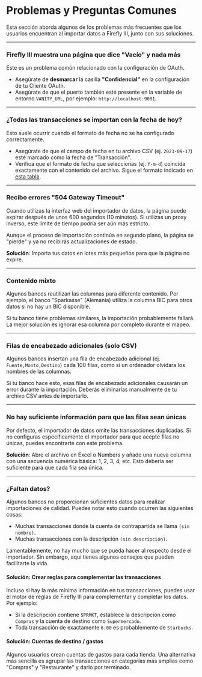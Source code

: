 # Problemas y Preguntas Comunes

Esta sección aborda algunos de los problemas más frecuentes que los usuarios encuentran al importar datos a Firefly III, junto con sus soluciones.

---

### Firefly III muestra una página que dice "Vacío" y nada más

Este es un problema común relacionado con la configuración de OAuth.

* Asegúrate de **desmarcar** la casilla **"Confidencial"** en la configuración de tu Cliente OAuth.
* Asegúrate de que el puerto también esté presente en la variable de entorno `VANITY_URL`, por ejemplo: `http://localhost:9001`.

---

### ¿Todas las transacciones se importan con la fecha de hoy?

Esto suele ocurrir cuando el formato de fecha no se ha configurado correctamente.

* Asegúrate de que el campo de fecha en tu archivo CSV (ej. `2023-09-17`) esté marcado como la fecha de "Transacción".
* Verifica que el formato de fecha que seleccionas (ej. `Y-m-d`) coincida exactamente con el contenido del archivo. Sigue el formato indicado en [esta tabla](https://www.php.net/manual/en/datetime.createfromformat.php).

---

### Recibo errores "504 Gateway Timeout"

Cuando utilizas la interfaz web del importador de datos, la página puede expirar después de unos 600 segundos (10 minutos). Si utilizas un proxy inverso, este límite de tiempo podría ser aún más estricto.

Aunque el proceso de importación continúa en segundo plano, la página se "pierde" y ya no recibirás actualizaciones de estado.

**Solución**: Importa tus datos en lotes más pequeños para que la página no expire.

---

### Contenido mixto

Algunos bancos reutilizan las columnas para diferente contenido. Por ejemplo, el banco "Sparkasse" (Alemania) utiliza la columna BIC para otros datos si no hay un BIC disponible.

Si tu banco tiene problemas similares, la importación probablemente fallará. La mejor solución es ignorar esa columna por completo durante el mapeo.

---

### Filas de encabezado adicionales (solo CSV)

Algunos bancos insertan una fila de encabezado adicional (ej. `Fuente,Monto,Destino`) cada 100 filas, como si un ordenador olvidara los nombres de las columnas.

Si tu banco hace esto, esas filas de encabezado adicionales causarán un error durante la importación. Deberás eliminarlas manualmente de tu archivo CSV antes de importarlo.

---

### No hay suficiente información para que las filas sean únicas

Por defecto, el importador de datos omite las transacciones duplicadas. Si no configuras específicamente el importador para que acepte filas no únicas, puedes encontrarte con este problema.

**Solución**: Abre el archivo en Excel o Numbers y añade una nueva columna con una secuencia numérica básica: 1, 2, 3, 4, etc. Esto debería ser suficiente para que cada fila sea única.

---

### ¿Faltan datos?

Algunos bancos no proporcionan suficientes datos para realizar importaciones de calidad. Puedes notar esto cuando ocurren las siguientes cosas:

* Muchas transacciones donde la cuenta de contrapartida se llama `(sin nombre)`.
* Muchas transacciones con la descripción `(sin descripción)`.

Lamentablemente, no hay mucho que se pueda hacer al respecto desde el importador. Sin embargo, aquí tienes algunos consejos que pueden facilitarte la vida.

#### Solución: Crear reglas para complementar las transacciones

Incluso si hay la más mínima información en tus transacciones, puedes usar el motor de reglas de Firefly III para complementar y completar los datos. Por ejemplo:

* Si la descripción contiene `SPRMKT`, establece la descripción como `Compras` y la cuenta de destino como `Supermercado`.
* Toda transacción de exactamente `6.00` es probablemente de `Starbucks`.

#### Solución: Cuentas de destino / gastos

Algunos usuarios crean cuentas de gastos para cada tienda. Una alternativa más sencilla es agrupar las transacciones en categorías más amplias como "Compras" y "Restaurante" y darlo por terminado.
